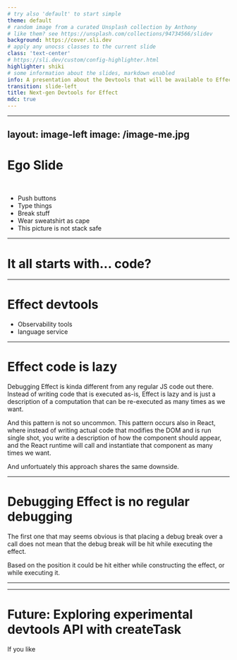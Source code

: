 ```yaml
---
# try also 'default' to start simple
theme: default
# random image from a curated Unsplash collection by Anthony
# like them? see https://unsplash.com/collections/94734566/slidev
background: https://cover.sli.dev
# apply any unocss classes to the current slide
class: 'text-center'
# https://sli.dev/custom/config-highlighter.html
highlighter: shiki
# some information about the slides, markdown enabled
info: A presentation about the Devtools that will be available to Effect developers
transition: slide-left
title: Next-gen Devtools for Effect
mdc: true
---
```


---
layout: image-left
image: /image-me.jpg
---

# Ego Slide
<br/>

- Push buttons
- Type things
- Break stuff
- Wear sweatshirt as cape
- This picture is not stack safe
<!--
Hello everyone!

My name is Mattia Manzati, and I proud to announce that I am now a Founding Engineer at Effectful!

Starting from the incoming month, I'll be working as hard as possible on tools that will allow you, as a effect developer, 
to enhance your productivity in writing effect based codebases.
Today we're gonna talk together about what's already available, and maybe you don't know about, and what we'll be working on soon.

When I think about the process involved in building a new application, I basically see three major steps.
-->


---

# It all starts with... code?

<!--
Well, it may seems obvious at first, but the first area we'll talk about is the coding phase.

So you start coding your effect application, its fully typesafe, you are happy, and it everything works right?
Well, except for those times you start fighting against the type system.
Sure, type safety is great, but comes at a cost of actually producing correct types.
And sometimes that's not so easy.
Remember all of those times you get 30 lines of typescript complaining for something not being assignable and well,
 as developers we try to look at the error and even there it's not really fully clean and readable, right? 

And maybe a lot of you don't know about it but even at this phase, we already have something that may help a lot.
One line of code that will definitely improve your coding experience while using effect.

I am talking about our effect language service plugin!
What is it?
A language service plugin is an extension to the TypeScript language service protocol.
The language service protocol is the protocol that many editors use and agreed on as a way to standardize the communication between the
actual language service side, that fully understands the code semantics, and the editor you use.
Whenever you hover a function call in your code to see the type, or start typing anything to get autocompletion info, or refactor a variable name; 
all of those tasks are performed by the language service.

How does that fit into the Effect world?
Our plugin is able to provide new additional diagnostics and refactors based on a lot of informations about our Effect code and types.

Ok, let's take a real world example. I am sure that many of you know how painful it is to fix situations like this one.
That's basically a red squiggly screen of death. An entire page of non-clear errors. Can you spot immediately where the error is?

Let's try now again with the language service turned on. As you can see, the difference is almost immediate, 
one quick look and the language server plugin points you towards an error, in this case we were using a yield instead of yield star.

And another situation where typescript errors have always been cryptic is for example when you are missing services or errors in your effect datatype.
As you can see here the difference is in my opinion pretty huge, if we have for example the code lenses enabled to see errors in-line,
what before was just a huge section of squiggly non-sense, now its almost immediate to see where the problem actually is, without trying to hover the error and dig into it.

But it's not just diagnostics, we also have other functionalities like refactors to help you writing effect code.

One very simple we provide is the ability to refactor an async/await function into an Effect by just right clicking and chosing the appropriate refactor.
It will automatically define error objects and convert your async await into an effect.gen.

But unfortunately language server plugins are loaded just by your editor.
They are not loaded when trying to use TSC to compile your source.
So there may be some errors that you may want to become blocking or trigger a red alarm once they are detected.

For that purpose, we plan to build an eslint plugin that will specifically target this kind of scenarios.

Take as an example the floating effects. 

Right now this plugin is already published, but it's limited to providing a styling rule limited to using dprint instead of prettier as code formatter.
But long term, we plan to have in there additional rules, even stylistics one, that will help improve your code.

And I personally strongly belive, that building an interactive experience inside your editor thanks to the language service and the lint rules
will definetely be an improvement for all the people looking forward learning effect, or improving their effect codebases.

Take for example Generic services, a common thing that I think most of us tried to do at least one time while learning effect.
You initially think that's a good idea, then you try to model that in effect, and then, not able to get the types working,
you start to search into the docs how to do that, but the real thing is, that generic services are not recommended at all.
Instead in effect we usually create factory services instead. So imagine that instead of all of this time spent searching how to do that,
the moment you try to define a service that accepts generics, you get a warning saying that's not recommended, and pointing you to the chapter of the docs explaining why.

-->

---

<!--
Even though language service and lint rules are great, they are not the only thing we plan for the effect devtools experience.

You may already know that there is already a published vscode extension that provides metrics and informations about the current effect context directly inside your vscode editor.

-->

# Effect devtools
- Observability tools
- language service

---

# Effect code is lazy

Debugging Effect is kinda different from any regular JS code out there.
Instead of writing code that is executed as-is, Effect is lazy and is just a description of a computation that can be re-executed as many times as we want.

And this pattern is not so uncommon.
This pattern occurs also in React, where instead of writing actual code that modifies the DOM and is run single shot, you write a description of how the component should appear, and the React runtime will call and instantiate that component as many times we want.

And unfortuately this approach shares the same downside.

---

# Debugging Effect is no regular debugging

The first one that may seems obvious is that placing a debug break over a call does not mean that the debug break will be hit while executing the effect.

Based on the position it could be hit either while constructing the effect, or while executing it.

---

---

# Future: Exploring experimental devtools API with createTask

If you like 